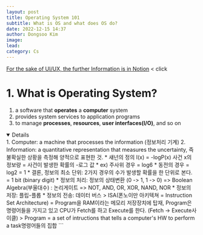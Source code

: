 ```yaml
---
layout: post
title: Operating System 101
subtitle: What is OS and what does OS do?
date: 2022-12-15 14:37
author: Dongsoo Kim
image:
lead:
category: Cs
---
```


<a href="https://www.notion.so/35a249581c2d49deba827c65b5965483">For the sake of UI/UX, the further Information is in Notion</a> < click

# 1. What is Operating System?
  1. a software that **operates** a **computer** system
  2. provides system services to application programs
  3. to manage **processes**, **resources**, **user interfaces(I/O)**, and so on

  <details open>
    1. Computer: a machine that processes the information (정보처리 기계)
    2. Information: a quantitative representation that measures the uncertainty, 
        즉 불확실한 상황을 측정해 양적으로 표현한 것.
        * 섀넌의 정의 
          I(x) = -logP(x)
          사건 x의 정보량 = 사건이 발생한 확률의 -로그 값
        * ex) 주사위 경우 = log6
        * 동전의 경우 = log2 = 1
        * 결론, 정보의 최소 단위: 2가지 경우의 수가 발생할 확률을 한 단위로 본다. = 1 bit (binary digit)
    * 정보의 처리: 정보의 상태변환 (0 -> 1, 1 -> 0)
      => Boolean Algebra(부울대수) : 논리게이트 => NOT, AND, OR, XOR, NAND, NOR
    * 정보의 저장: 플립-플롭
    * 정보의 전송: 데이터 버스
    > ISA(폰노이만 아키텍쳐 = Instruction Set Architecture) = Program을 RAM이라는 메모리 저장장치에 탑재, Program은 명령어들을 가지고 있고 CPU가 Fetch를 하고 Execute를 한다. (Fetch -> Execute사이클)
    > Program = a set of intructions that tells a computer's HW to perform a task명령어들의 집합
    ```

  </details>




    